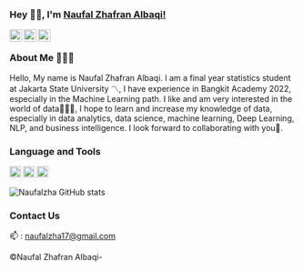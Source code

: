 ### Hey 👋🏽, I'm [Naufal Zhafran Albaqi!](https://www.linkedin.com/in/naufal-zhafran-albaqi-95360b184/)

<a href="https://twitter.com/nopalpel">
<img align="left" alt="NaufalZHafranAlbaqi | Twitter" width="22px" src="https://upload.wikimedia.org/wikipedia/sco/9/9f/Twitter_bird_logo_2012.svg" />
</a>
<a href="https://www.linkedin.com/in/naufal-zhafran-albaqi-95360b184//">
<img align="left" alt="NaufalZHafranAlBaqi LinkdeIN" width="22px" src="https://upload.wikimedia.org/wikipedia/commons/e/e9/Linkedin_icon.svg" />
</a>
<a href="https://www.instagram.com/naufal.zha/">
<img align="left" alt="NaufalZHafranAlBaqi Instagram" width="22px" src="https://upload.wikimedia.org/wikipedia/commons/e/e7/Instagram_logo_2016.svg" />
</a>
<br />

### About Me 🙍🏽‍♂️ 
Hello, My name is Naufal Zhafran Albaqi. I am a final year statistics student at Jakarta State University 〽️,  I have experience in Bangkit Academy 2022, especially in the Machine Learning path. I like and am very interested in the world of data👨🏽‍💻, I hope to learn and increase my knowledge of data, especially in data analytics, data science, machine learning, Deep Learning, NLP, and business intelligence. I look forward to collaborating with you🚀.

### Language and Tools 
<code><img height="20" src="https://upload.wikimedia.org/wikipedia/commons/c/c3/Python-logo-notext.svg"></code>
<code><img height="20" src="https://upload.wikimedia.org/wikipedia/commons/9/9e/Eo_circle_blue_white_letter-r.svg"></code>
<code><img height="20" src="https://upload.wikimedia.org/wikipedia/commons/3/38/Jupyter_logo.svg"></code>

![Naufalzha GitHub stats](https://github-readme-stats.vercel.app/api?username=naufalzha&show_icons=true&theme=default)

### Contact Us 
📫 : naufalzha17@gmail.com

 ©Naufal Zhafran Albaqi-

